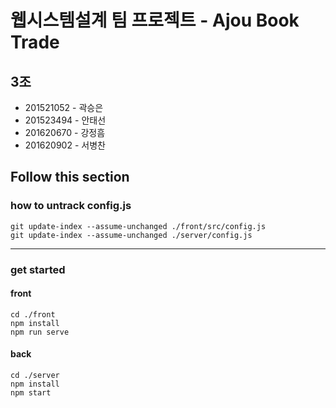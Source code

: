 # 웹시스템설계 팀 프로젝트 - Ajou Book Trade

## 3조
- 201521052 - 곽승은
- 201523494 - 안태선
- 201620670 - 강정흠
- 201620902 - 서병찬

## Follow this section

### how to untrack config.js

```
git update-index --assume-unchanged ./front/src/config.js
git update-index --assume-unchanged ./server/config.js
```

---

### get started

#### front
```
cd ./front
npm install
npm run serve
```

#### back
```
cd ./server
npm install
npm start
```
